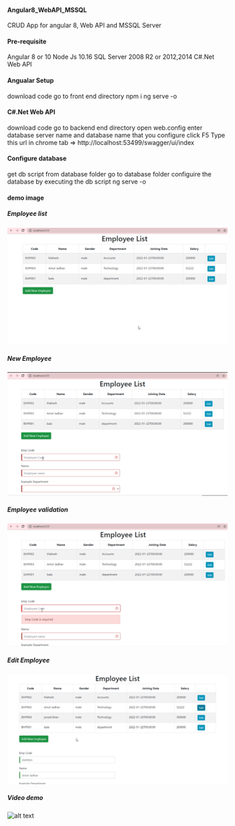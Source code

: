 #### Angular8_WebAPI_MSSQL
CRUD App for angular 8, Web API and MSSQL Server

#### Pre-requisite
Angular 8 or 10
Node Js 10.16
SQL Server 2008 R2 or 2012,2014
C#.Net Web API

#### Angualar Setup
download code 
go to front end directory
npm i
ng serve -o

#### C#.Net Web API
download code 
go to backend end directory
open web.config
enter database server name and database name that you configure
click F5
Type this url in chrome tab => http://localhost:53499/swagger/ui/index

#### Configure database
get db script from database folder 
go to database folder
configuire the database by executing the db script
ng serve -o

#### demo image

##### Employee list
![alt text](https://github.com/BalaPatil92/Angular8_WebAPI_MSSQL/blob/main/Images/EmployeeList.png)

##### New Employee
![alt text](https://github.com/BalaPatil92/Angular8_WebAPI_MSSQL/blob/main/Images/NewEmployee.png)

##### Employee validation
![alt text](https://github.com/BalaPatil92/Angular8_WebAPI_MSSQL/blob/main/Images/NewEmployeeValiadation.png)

##### Edit Employee
![alt text](https://github.com/BalaPatil92/Angular8_WebAPI_MSSQL/blob/main/Images/EditEmployee.png)

##### Video demo
![alt text](http://srecorder.com/s/jy7m)






